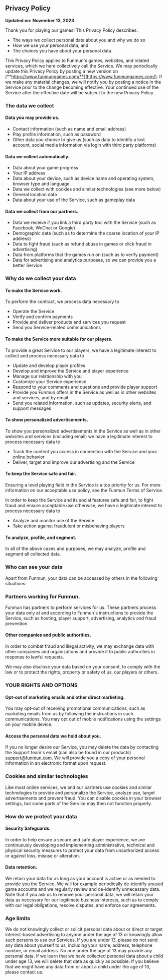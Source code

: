 
## Privacy Policy

**Updated on: November 13, 2023**

Thank you for playing our games! This Privacy Policy describes:

- The ways we collect personal data about you and why we do so
- How we use your personal data, and
- The choices you have about your personal data.

This Privacy Policy applies to Funmun's games, websites, and related services, which we here collectively call the Service. We may periodically update this Privacy Policy by posting a new version on [**https://www.funmungames.com/**](https://www.funmungames.com/). If we make any material changes, we will notify you by posting a notice in the Service prior to the change becoming effective. Your continued use of the Service after the effective date will be subject to the new Privacy Policy.

### The data we collect

#### Data you may provide us.

- Contact information (such as name and email address)
- Play profile information, such as password
- Other data you choose to give us (such as data to identify a lost account, social media information via login with third party platforms)

#### Data we collect automatically.

- Data about your game progress
- Your IP address
- Data about your device, such as device name and operating system, browser type and language
- Data we collect with cookies and similar technologies (see more below)
- General location data
- Data about your use of the Service, such as gameplay data

#### Data we collect from our partners.

- Data we receive if you link a third party tool with the Service (such as Facebook, WeChat or Google)
- Demographic data (such as to determine the coarse location of your IP address)
- Data to fight fraud (such as refund abuse in games or click fraud in advertising)
- Data from platforms that the games run on (such as to verify payment)
- Data for advertising and analytics purposes, so we can provide you a better Service

### Why do we collect your data

#### To make the Service work.

To perform the contract, we process data necessary to

- Operate the Service
- Verify and confirm payments
- Provide and deliver products and services you request
- Send you Service-related communications

#### To make the Service more suitable for our players.

To provide a great Service to our players, we have a legitimate interest to collect and process necessary data to

- Update and develop player profiles
- Develop and improve the Service and player experience
- Manage our relationship with you
- Customize your Service experience
- Respond to your comments and questions and provide player support
- Provide you Funmun offers in the Service as well as in other websites and services, and by email
- Send you related information, such as updates, security alerts, and support messages

#### To show personalized advertisements.

To show you personalized advertisements in the Service as well as in other websites and services (including email) we have a legitimate interest to process necessary data to

- Track the content you access in connection with the Service and your online behavior
- Deliver, target and improve our advertising and the Service

#### To keep the Service safe and fair.

Ensuring a level playing field in the Service is a top priority for us. For more information on our acceptable use policy, see the Funmun Terms of Service.

In order to keep the Service and its social features safe and fair, to fight fraud and ensure acceptable use otherwise, we have a legitimate interest to process necessary data to

- Analyze and monitor use of the Service
- Take action against fraudulent or misbehaving players

#### To analyze, profile, and segment.

In all of the above cases and purposes, we may analyze, profile and segment all collected data.

### Who can see your data

Apart from Funmun, your data can be accessed by others in the following situations:

### Partners working for Funmun.

Funmun has partners to perform services for us. These partners process your data only at and according to Funmun´s instructions to provide the Service, such as hosting, player support, advertising, analytics and fraud prevention.

#### Other companies and public authorities.

In order to combat fraud and illegal activity, we may exchange data with other companies and organizations and provide it to public authorities in response to lawful requests.

We may also disclose your data based on your consent, to comply with the law or to protect the rights, property or safety of us, our players or others.

### YOUR RIGHTS AND OPTIONS

#### Opt-out of marketing emails and other direct marketing.

You may opt-out of receiving promotional communications, such as marketing emails from us by following the instructions in such communications. You may opt out of mobile notifications using the settings on your mobile device.

#### Access the personal data we hold about you.

If you no longer desire our Service, you may delete the data by contacting the Support team's email (can also be found in our products) [support@funmun.com](mailto:support@funmun.com). We will provide you a copy of your personal information in an electronic format upon request.

### Cookies and similar technologies

Like most online services, we and our partners use cookies and similar technologies to provide and personalize the Service, analyze use, target advertisements and prevent fraud. You can disable cookies in your browser settings, but some parts of the Service may then not function properly.

### How do we protect your data

#### Security Safeguards.

In order to help ensure a secure and safe player experience, we are continuously developing and implementing administrative, technical and physical security measures to protect your data from unauthorized access or against loss, misuse or alteration.

#### Data retention.

We retain your data for as long as your account is active or as needed to provide you the Service. We will for example periodically de-identify unused game accounts and we regularly review and de-identify unnecessary data. Note that if you ask us to remove your personal data, we will retain your data as necessary for our legitimate business interests, such as to comply with our legal obligations, resolve disputes, and enforce our agreements.

### Age limits

We do not knowingly collect or solicit personal data about or direct or target interest-based advertising to anyone under the age of 13 or knowingly allow such persons to use our Services. If you are under 13, please do not send any data about yourself to us, including your name, address, telephone number, or email address. No one under the age of 13 may provide any personal data. If we learn that we have collected personal data about a child under age 13, we will delete that data as quickly as possible. If you believe that we might have any data from or about a child under the age of 13, please contact us.
